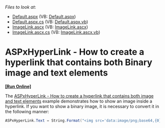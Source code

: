 <!-- default file list -->
*Files to look at*:

* [Default.aspx](./CS/Default.aspx) (VB: [Default.aspx](./VB/Default.aspx))
* [Default.aspx.cs](./CS/Default.aspx.cs) (VB: [Default.aspx.vb](./VB/Default.aspx.vb))
* [ImageLink.ascx](./CS/ImageLink.ascx) (VB: [ImageLink.ascx](./VB/ImageLink.ascx))
* [ImageLink.ascx.cs](./CS/ImageLink.ascx.cs) (VB: [ImageLink.ascx.vb](./VB/ImageLink.ascx.vb))
<!-- default file list end -->
# ASPxHyperLink - How to create a hyperlink that contains both Binary image and text elements
<!-- run online -->
**[[Run Online]](https://codecentral.devexpress.com/t191115/)**
<!-- run online end -->


<p>The <a href="https://www.devexpress.com/Support/Center/p/E4972">ASPxHyperLink - How to create a hyperlink that contains both image and text elements</a> example demonstrates how to show an image inside a hyperlink. If you want to show a binary image, it is necessary to convert it in the following manner:</p>


```cs
ASPxHyperLink.Text = String.Format("<img src='data:image/png;base64,{0}'/>{1}", Convert.ToBase64String(this.image), this.text)
```



<br/>


